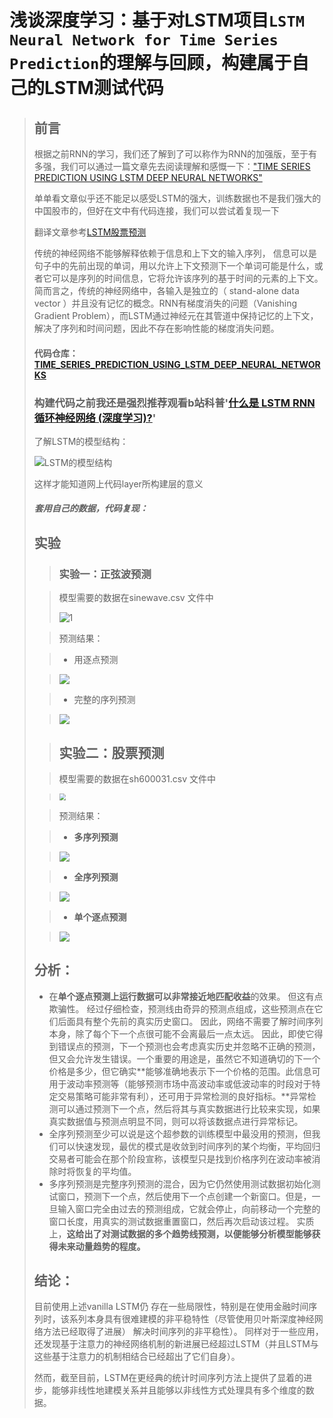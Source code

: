 

# 浅谈深度学习：基于对LSTM项目`LSTM Neural Network for Time Series Prediction`的理解与回顾，构建属于自己的LSTM测试代码

>## 前言
>
>根据之前RNN的学习，我们还了解到了可以称作为RNN的加强版，至于有多强，我们可以通过一篇文章先去阅读理解和感慨一下：["TIME SERIES PREDICTION USING LSTM DEEP NEURAL NETWORKS"](https://www.altumintelligence.com/articles/a/Time-Series-Prediction-Using-LSTM-Deep-Neural-Networks)
>
>单单看文章似乎还不能足以感受LSTM的强大，训练数据也不是我们强大的中国股市的，但好在文中有代码连接，我们可以尝试着复现一下
>
>翻译文章参考[LSTM股票预测](https://blog.csdn.net/qq_29831163/article/details/89475044)
>
>传统的神经网络不能够解释依赖于信息和上下文的输入序列， 信息可以是句子中的先前出现的单词，用以允许上下文预测下一个单词可能是什么，或者它可以是序列的时间信息，它将允许该序列的基于时间的元素的上下文。简而言之，传统的神经网络中，各输入是独立的（ stand-alone data vector ）并且没有记忆的概念。RNN有梯度消失的问题（Vanishing Gradient Problem），而LSTM通过神经元在其管道中保持记忆的上下文，解决了序列和时间问题，因此不存在影响性能的梯度消失问题。
>
>#### 代码仓库：[**TIME_SERIES_PREDICTION_USING_LSTM_DEEP_NEURAL_NETWORKS**](https://github.com/linxinloningg/lstm_learn_test/tree/main/TIME_SERIES_PREDICTION_USING_LSTM_DEEP_NEURAL_NETWORKS)
>
>### 构建代码之前我还是强烈推荐观看b站科普'[什么是 LSTM RNN 循环神经网络 (深度学习)?](https://www.bilibili.com/video/BV1Vx411j7xF?)'
>
>了解LSTM的模型结构：
>
>![LSTM的模型结构](Readme.assets/image-20211211222837485.png)
>
>这样才能知道网上代码layer所构建层的意义
>
>##### 套用自己的数据，代码复现：
>
>## 实验
>
>>### 实验一：正弦波预测
>
>>模型需要的数据在sinewave.csv  文件中
>>
>>![1](Readme.assets/1.png)
>
>>预测结果：
>
>>* 用逐点预测
>
>>![](Readme.assets/1_2.png)
>
>>* 完整的序列预测
>
>>![](Readme.assets/1_1.png)
>
>>## 实验二：股票预测
>
>>模型需要的数据在sh600031.csv  文件中
>
>><img src="Readme.assets/2.png" style="zoom:67%;" />
>
>>预测结果：
>
>>* **多序列预测**
>
>>![](Readme.assets/2_1.png)
>
>>* **全序列预测**
>
>>![](Readme.assets/2_2.png)
>
>>* **单个逐点预测**
>
>>![](Readme.assets/2_3.png)
>
>## 分析：
>
>* 在**单个逐点预测上运行数据可以非常接近地匹配收益**的效果。 但这有点欺骗性。 经过仔细检查，预测线由奇异的预测点组成，这些预测点在它们后面具有整个先前的真实历史窗口。 因此，网络不需要了解时间序列本身，除了每个下一个点很可能不会离最后一点太远。 因此，即使它得到错误点的预测，下一个预测也会考虑真实历史并忽略不正确的预测，但又会允许发生错误。一个重要的用途是，虽然它不知道确切的下一个价格是多少，但它确实**能够准确地表示下一个价格的范围。此信息可用于波动率预测等（能够预测市场中高波动率或低波动率的时段对于特定交易策略可能非常有利），还可用于异常检测的良好指标。**异常检测可以通过预测下一个点，然后将其与真实数据进行比较来实现，如果真实数据值与预测点明显不同，则可以将该数据点进行异常标记。
>* 全序列预测至少可以说是这个超参数的训练模型中最没用的预测，但我们可以快速发现，最优的模式是收敛到时间序列的某个均衡，平均回归交易者可能会在那个阶段宣称，该模型只是找到价格序列在波动率被消除时将恢复的平均值。
>* 多序列预测是完整序列预测的混合，因为它仍然使用测试数据初始化测试窗口，预测下一个点，然后使用下一个点创建一个新窗口。但是，一旦输入窗口完全由过去的预测组成，它就会停止，向前移动一个完整的窗口长度，用真实的测试数据重置窗口，然后再次启动该过程。 实质上，**这给出了对测试数据的多个趋势线预测，以便能够分析模型能够获得未来动量趋势的程度。**
>
>## 结论：
>
>目前使用上述vanilla LSTM仍 存在一些局限性，特别是在使用金融时间序列时，该系列本身具有很难建模的非平稳特性（尽管使用贝叶斯深度神经网络方法已经取得了进展） 解决时间序列的非平稳性）。 同样对于一些应用，还发现基于注意力的神经网络机制的新进展已经超过LSTM（并且LSTM与这些基于注意力的机制相结合已经超出了它们自身）。
>
>然而，截至目前，LSTM在更经典的统计时间序列方法上提供了显着的进步，能够非线性地建模关系并且能够以非线性方式处理具有多个维度的数据。 





